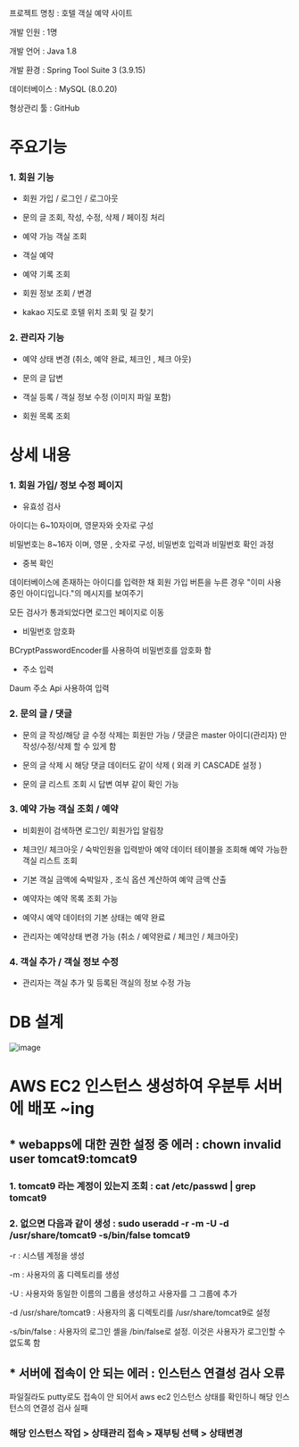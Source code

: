
프로젝트 명칭 : 호텔 객실 예약 사이트


개발 인원 : 1명



개발 언어 : Java 1.8


개발 환경 : Spring Tool Suite 3 (3.9.15)


데이터베이스 : MySQL (8.0.20) 


형상관리 툴 : GitHub




<h1>주요기능</h1> 


<h3>1. 회원 기능 </h3>
 
 
 * 회원 가입 / 로그인 / 로그아웃 
  
  

 *  문의 글 조회, 작성, 수정, 삭제 / 페이징 처리
  
  

 *  예약 가능 객실 조회 
  
  
 
 * 객실 예약  
  
  
 
 * 예약 기록 조회 
  
  

 *  회원 정보 조회 / 변경 
  
  

 *  kakao 지도로 호텔 위치 조회 및 길 찾기
  
  
<h3>2. 관리자 기능 </h3>



 * 예약 상태 변경 (취소, 예약 완료, 체크인 , 체크 아웃)



 * 문의 글 답변



 * 객실 등록 / 객실 정보 수정 (이미지 파일 포함) 



 * 회원 목록 조회





<h1>상세 내용</h1> 





<h3>1. 회원 가입/ 정보 수정 페이지</h3>



 * 유효성 검사


  아이디는  6~10자이며, 영문자와 숫자로 구성
  
  
  비밀번호는  8~16자 이며, 영문 , 숫자로 구성, 비밀번호 입력과 비밀번호 확인 과정
  
  

 * 중복 확인


  데이터베이스에 존재하는 아이디를 입력한 채 회원 가입 버튼을 누른 경우 "이미 사용 중인 아이디입니다."의 메시지를 보여주기
  
  
  모든 검사가 통과되었다면 로그인 페이지로 이동
  
  * 비밀번호 암호화 

BCryptPasswordEncoder를 사용하여 비밀번호를 암호화 함 


  
  

 * 주소 입력


  Daum 주소 Api 사용하여 입력
  
  
<h3>2. 문의 글 / 댓글</h3>


* 문의 글 작성/해당 글 수정 삭제는 회원만 가능 / 댓글은 master 아이디(관리자) 만 작성/수정/삭제 할 수 있게 함


* 문의 글 삭제 시 해당 댓글 데이터도 같이 삭제 ( 외래 키 CASCADE 설정 )


* 문의 글 리스트 조회 시 답변 여부 같이 확인 가능


<h3>3. 예약 가능 객실 조회 / 예약  </h3>


* 비회원이 검색하면 로그인/ 회원가입 알림창 



* 체크인/ 체크아웃 / 숙박인원을 입력받아 예약 데이터 테이블을 조회해 예약 가능한 객실 리스트 조회 


* 기본 객실 금액에 숙박일자 , 조식 옵션 계산하여 예약 금액 산출 


* 예약자는 예약 목록 조회 가능 


* 예약시 예약 데이터의 기본 상태는 예약 완료 


* 관리자는 예약상태 변경 가능 (취소 / 예약완료 / 체크인 / 체크아웃) 


<h3>4. 객실 추가 / 객실 정보 수정  </h3>


* 관리자는 객실 추가 및 등록된 객실의 정보 수정 가능 


















<h1> DB 설계</h1> 


![image](https://user-images.githubusercontent.com/94948667/231437975-67d037a2-7d22-49b5-9181-0ab886bdb4fc.png)


<h1> AWS EC2 인스턴스 생성하여 우분투 서버에 배포 ~ing</h1>

<h2>* webapps에 대한 권한 설정 중 에러 : chown invalid user tomcat9:tomcat9 </h2>

<h3>1. tomcat9 라는 계정이 있는지 조회 :  cat /etc/passwd | grep tomcat9</h3>

<h3>2. 없으면 다음과 같이 생성 : sudo useradd -r -m -U -d /usr/share/tomcat9 -s/bin/false tomcat9  </h3>



-r : 시스템 계정을 생성


-m : 사용자의 홈 디렉토리를 생성


-U : 사용자와 동일한 이름의 그룹을 생성하고 사용자를 그 그룹에 추가


-d /usr/share/tomcat9 : 사용자의 홈 디렉토리를 /usr/share/tomcat9로 설정


-s/bin/false : 사용자의 로그인 셸을 /bin/false로 설정. 이것은 사용자가 로그인할 수 없도록 함


<h2>* 서버에 접속이 안 되는 에러 : 인스턴스 연결성 검사 오류 </h2>
파일질라도 putty로도 접속이 안 되어서 aws ec2 인스턴스 상태를 확인하니 해당 인스턴스의 연결성 검사 실패 


<h3> 해당 인스턴스 작업 > 상태관리 접속 > 재부팅 선택 > 상태변경  </h3>





